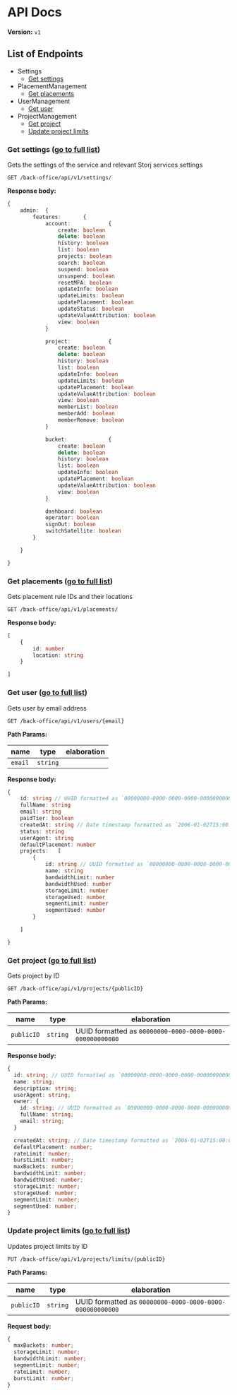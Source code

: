 # API Docs

**Version:** `v1`

<h2 id='list-of-endpoints'>List of Endpoints</h2>

- Settings
  - [Get settings](#settings-get-settings)
- PlacementManagement
  - [Get placements](#placementmanagement-get-placements)
- UserManagement
  - [Get user](#usermanagement-get-user)
- ProjectManagement
  - [Get project](#projectmanagement-get-project)
  - [Update project limits](#projectmanagement-update-project-limits)

<h3 id='settings-get-settings'>Get settings (<a href='#list-of-endpoints'>go to full list</a>)</h3>

Gets the settings of the service and relevant Storj services settings

`GET /back-office/api/v1/settings/`

**Response body:**

```typescript
{
	admin: 	{
		features: 		{
			account: 			{
				create: boolean
				delete: boolean
				history: boolean
				list: boolean
				projects: boolean
				search: boolean
				suspend: boolean
				unsuspend: boolean
				resetMFA: boolean
				updateInfo: boolean
				updateLimits: boolean
				updatePlacement: boolean
				updateStatus: boolean
				updateValueAttribution: boolean
				view: boolean
			}

			project: 			{
				create: boolean
				delete: boolean
				history: boolean
				list: boolean
				updateInfo: boolean
				updateLimits: boolean
				updatePlacement: boolean
				updateValueAttribution: boolean
				view: boolean
				memberList: boolean
				memberAdd: boolean
				memberRemove: boolean
			}

			bucket: 			{
				create: boolean
				delete: boolean
				history: boolean
				list: boolean
				updateInfo: boolean
				updatePlacement: boolean
				updateValueAttribution: boolean
				view: boolean
			}

			dashboard: boolean
			operator: boolean
			signOut: boolean
			switchSatellite: boolean
		}

	}

}

```

<h3 id='placementmanagement-get-placements'>Get placements (<a href='#list-of-endpoints'>go to full list</a>)</h3>

Gets placement rule IDs and their locations

`GET /back-office/api/v1/placements/`

**Response body:**

```typescript
[
	{
		id: number
		location: string
	}

]

```

<h3 id='usermanagement-get-user'>Get user (<a href='#list-of-endpoints'>go to full list</a>)</h3>

Gets user by email address

`GET /back-office/api/v1/users/{email}`

**Path Params:**

| name    | type     | elaboration |
| ------- | -------- | ----------- |
| `email` | `string` |             |

**Response body:**

```typescript
{
	id: string // UUID formatted as `00000000-0000-0000-0000-000000000000`
	fullName: string
	email: string
	paidTier: boolean
	createdAt: string // Date timestamp formatted as `2006-01-02T15:00:00Z`
	status: string
	userAgent: string
	defaultPlacement: number
	projects: 	[
		{
			id: string // UUID formatted as `00000000-0000-0000-0000-000000000000`
			name: string
			bandwidthLimit: number
			bandwidthUsed: number
			storageLimit: number
			storageUsed: number
			segmentLimit: number
			segmentUsed: number
		}

	]

}

```

<h3 id='projectmanagement-get-project'>Get project (<a href='#list-of-endpoints'>go to full list</a>)</h3>

Gets project by ID

`GET /back-office/api/v1/projects/{publicID}`

**Path Params:**

| name       | type     | elaboration                                              |
| ---------- | -------- | -------------------------------------------------------- |
| `publicID` | `string` | UUID formatted as `00000000-0000-0000-0000-000000000000` |

**Response body:**

```typescript
{
  id: string; // UUID formatted as `00000000-0000-0000-0000-000000000000`
  name: string;
  description: string;
  userAgent: string;
  owner: {
    id: string; // UUID formatted as `00000000-0000-0000-0000-000000000000`
    fullName: string;
    email: string;
  }

  createdAt: string; // Date timestamp formatted as `2006-01-02T15:00:00Z`
  defaultPlacement: number;
  rateLimit: number;
  burstLimit: number;
  maxBuckets: number;
  bandwidthLimit: number;
  bandwidthUsed: number;
  storageLimit: number;
  storageUsed: number;
  segmentLimit: number;
  segmentUsed: number;
}
```

<h3 id='projectmanagement-update-project-limits'>Update project limits (<a href='#list-of-endpoints'>go to full list</a>)</h3>

Updates project limits by ID

`PUT /back-office/api/v1/projects/limits/{publicID}`

**Path Params:**

| name       | type     | elaboration                                              |
| ---------- | -------- | -------------------------------------------------------- |
| `publicID` | `string` | UUID formatted as `00000000-0000-0000-0000-000000000000` |

**Request body:**

```typescript
{
  maxBuckets: number;
  storageLimit: number;
  bandwidthLimit: number;
  segmentLimit: number;
  rateLimit: number;
  burstLimit: number;
}
```
